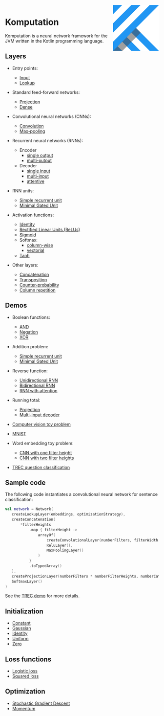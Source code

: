 <img src="Logo.jpg" align="right" height="150" width="150" />

# Komputation

Komputation is a neural network framework for the JVM written in the Kotlin programming language.

## Layers

- Entry points:
  - [Input](./src/main/kotlin/shape/komputation/layers/entry/InputLayer.kt)
  - [Lookup](./src/main/kotlin/shape/komputation/layers/entry/LookupLayer.kt)

- Standard feed-forward networks:
  - [Projection](./src/main/kotlin/shape/komputation/layers/feedforward/projection/ProjectionLayer.kt)
  - [Dense](./src/main/kotlin/shape/komputation/layers/feedforward/DenseLayer.kt)

- Convolutional neural networks (CNNs):
  - [Convolution](./src/main/kotlin/shape/komputation/layers/feedforward/convolution/ConvolutionalLayer.kt)
  - [Max-pooling](./src/main/kotlin/shape/komputation/layers/feedforward/convolution/MaxPoolingLayer.kt)

- Recurrent neural networks (RNNs):
  - Encoder
    - [single output](./src/main/kotlin/shape/komputation/layers/feedforward/encoder/SingleOutputEncoder.kt)
    - [multi-output](./src/main/kotlin/shape/komputation/layers/feedforward/encoder/MultiOutputEncoder.kt)
  - Decoder
    - [single input](./src/main/kotlin/shape/komputation/layers/feedforward/decoder/SingleInputDecoder.kt)
    - [multi-input](./src/main/kotlin/shape/komputation/layers/feedforward/decoder/MultiInputDecoder.kt)
    - [attentive](./src/main/kotlin/shape/komputation/layers/feedforward/decoder/AttentiveDecoder.kt)

- RNN units:
  - [Simple recurrent unit](./src/main/kotlin/shape/komputation/layers/feedforward/units/SimpleRecurrentUnit.kt)
  - [Minimal Gated Unit](./src/main/kotlin/shape/komputation/layers/feedforward/units/MinimalGatedUnit.kt)

- Activation functions:
  - [Identity](./src/main/kotlin/shape/komputation/layers/feedforward/IdentityLayer.kt)
  - [Rectified Linear Units (ReLUs)](./src/main/kotlin/shape/komputation/layers/feedforward/activation/ReluLayer.kt)
  - [Sigmoid](./src/main/kotlin/shape/komputation/layers/feedforward/activation/SigmoidLayer.kt)
  - Softmax:
    - [column-wise](./src/main/kotlin/shape/komputation/layers/feedforward/activation/SoftmaxLayer.kt)
    - [vectorial](./src/main/kotlin/shape/komputation/layers/feedforward/activation/SoftmaxVectorLayer.kt)
  - [Tanh](./src/main/kotlin/shape/komputation/layers/feedforward/activation/TanhLayer.kt)

- Other layers:
  - [Concatenation](./src/main/kotlin/shape/komputation/layers/feedforward/Concatenation.kt)
  - [Transposition](./src/main/kotlin/shape/komputation/layers/feedforward/TranspositionLayer.kt)
  - [Counter-probability](./src/main/kotlin/shape/komputation/layers/feedforward/CounterProbabilityLayer.kt)
  - [Column repetition](./src/main/kotlin/shape/komputation/layers/feedforward/ColumnRepetitionLayer.kt)

## Demos

- Boolean functions:
  - [AND](./src/main/kotlin/shape/komputation/demos/and/AndSigmoid.kt)
  - [Negation](./src/main/kotlin/shape/komputation/demos/negation/Negation.kt)
  - [XOR](./src/main/kotlin/shape/komputation/demos/xor/Xor.kt)

- Addition problem:
  - [Simple recurrent unit](./src/main/kotlin/shape/komputation/demos/addition/AdditionProblemRecurrentUnit.kt)
  - [Minimal Gated Unit](./src/main/kotlin/shape/komputation/demos/addition/AdditionProblemMGU.kt)

- Reverse function:
  - [Unidirectional RNN](./src/main/kotlin/shape/komputation/demos/reverse/ReverseUnidirectional.kt)
  - [Bidirectional RNN](./src/main/kotlin/shape/komputation/demos/reverse/ReverseBidirectional.kt)
  - [RNN with attention](./src/main/kotlin/shape/komputation/demos/reverse/ReverseAttention.kt)

- Running total:
  - [Projection](./src/main/kotlin/shape/komputation/demos/runningtotal/RunningTotalProjection.kt)
  - [Multi-input decoder](./src/main/kotlin/shape/komputation/demos/runningtotal/RunningTotalMultiInputDecoder.kt)

- [Computer vision toy problem](./src/main/kotlin/shape/komputation/demos/lines/Lines.kt)

- [MNIST](./src/main/kotlin/shape/komputation/demos/mnist/Mnist.kt)

- Word embedding toy problem:
  - [CNN with one filter height](./src/main/kotlin/shape/komputation/demos/embeddings/Embeddings.kt)
  - [CNN with two filter heights](./src/main/kotlin/shape/komputation/demos/embeddings/EmbeddingsWithDifferentFilterHeights.kt)

- [TREC question classification](./src/main/kotlin/shape/komputation/demos/trec/TREC.kt)

## Sample code

The following code instantiates a convolutional neural network for sentence classification:

 ```kotlin
val network = Network(
    createLookupLayer(embeddings, optimizationStrategy),
    createConcatenation(
        *filterHeights
            .map { filterHeight ->
                arrayOf(
                    createConvolutionalLayer(numberFilters, filterWidth, filterHeight, initializationStrategy, optimizationStrategy),
                    ReluLayer(),
                    MaxPoolingLayer()
                )
            }
            .toTypedArray()
    ),
    createProjectionLayer(numberFilters * numberFilterHeights, numberCategories, initializationStrategy, optimizationStrategy),
    SoftmaxLayer()
)
```

See the [TREC demo](./src/main/kotlin/shape/komputation/demos/trec/TREC.kt) for more details.

## Initialization

- [Constant](./src/main/kotlin/shape/komputation/initialization/ConstantInitialization.kt)
- [Gaussian](./src/main/kotlin/shape/komputation/initialization/GaussianInitialization.kt)
- [Identity](./src/main/kotlin/shape/komputation/initialization/IdentityInitialization.kt)
- [Uniform](./src/main/kotlin/shape/komputation/initialization/UniformInitialization.kt)
- [Zero](./src/main/kotlin/shape/komputation/initialization/ZeroInitialization.kt)

## Loss functions

- [Logistic loss](./src/main/kotlin/shape/komputation/loss/LogisticLoss.kt)
- [Squared loss](./src/main/kotlin/shape/komputation/loss/SquaredLoss.kt)

## Optimization

- [Stochastic Gradient Descent](./src/main/kotlin/shape/komputation/optimization/StochasticGradientDescent.kt)
- [Momentum](./src/main/kotlin/shape/komputation/optimization/Momentum.kt)